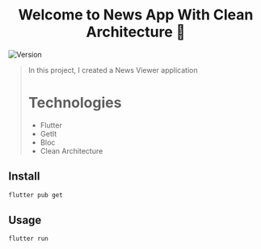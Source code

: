 <h1 align="center">Welcome to News App With Clean Architecture 👋</h1>
<p>
  <img alt="Version" src="https://img.shields.io/badge/version-1.0-blue.svg?cacheSeconds=2592000" />
</p>

> In this project, I created a News Viewer application
> # Technologies
> - Flutter
> - GetIt
> - Bloc
> - Clean Architecture

## Install

```sh
flutter pub get
```

## Usage

```sh
flutter run
```
